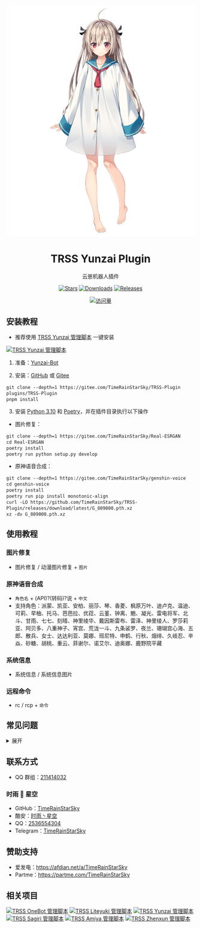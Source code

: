 <div align="center">

[![亚托莉](Picture/亚托莉.png)](https://moegirl.org.cn/亚托莉)

# TRSS Yunzai Plugin

云崽机器人插件

[![Stars](https://img.shields.io/github/stars/TimeRainStarSky/TRSS-Plugin?color=yellow&label=收藏)](../../stargazers)
[![Downloads](https://img.shields.io/github/downloads/TimeRainStarSky/TRSS-Plugin/total?color=blue&label=下载)](Install.sh)
[![Releases](https://img.shields.io/github/v/release/TimeRainStarSky/TRSS-Plugin?color=green&label=发行版)](../../releases/latest)

[![访问量](https://profile-counter.glitch.me/TimeRainStarSky-TRSS-Plugin/count.svg)](https://github.com/TimeRainStarSky/TRSS-Plugin)

</div>

## 安装教程

- 推荐使用 [TRSS Yunzai 管理脚本](../../../TRSS_Yunzai) 一键安装

[![TRSS Yunzai 管理脚本](https://github-readme-stats.vercel.app/api/pin/?username=TimeRainStarSky&repo=TRSS_Yunzai&show_owner=true)](../../../TRSS_Yunzai)

1. 准备：[Yunzai-Bot](https://github.com/Le-niao/Yunzai-Bot)

2. 安装：[GitHub](https://github.com/TimeRainStarSky/TRSS-Plugin) 或 [Gitee](https://gitee.com/TimeRainStarSky/TRSS-Plugin)

```
git clone --depth=1 https://gitee.com/TimeRainStarSky/TRSS-Plugin plugins/TRSS-Plugin
pnpm install
```

3. 安装 [Python 3.10](https://python.org) 和 [Poetry](https://python-poetry.org)，并在插件目录执行以下操作

- 图片修复：

```
git clone --depth=1 https://gitee.com/TimeRainStarSky/Real-ESRGAN
cd Real-ESRGAN
poetry install
poetry run python setup.py develop
```

- 原神语音合成：

```
git clone --depth=1 https://gitee.com/TimeRainStarSky/genshin-voice
cd genshin-voice
poetry install
poetry run pip install monotonic-align
curl -LO https://github.com/TimeRainStarSky/TRSS-Plugin/releases/download/latest/G_809000.pth.xz
xz -dv G_809000.pth.xz
```

## 使用教程

### 图片修复

- 图片修复 / 动漫图片修复 + `图片`

### 原神语音合成

- `角色名` + (API)?(转码)?说 + `中文`
- 支持角色：派蒙、凯亚、安柏、丽莎、琴、香菱、枫原万叶、迪卢克、温迪、可莉、早柚、托马、芭芭拉、优菈、云堇、钟离、魈、凝光、雷电将军、北斗、甘雨、七七、刻晴、神里绫华、戴因斯雷布、雷泽、神里绫人、罗莎莉亚、阿贝多、八重神子、宵宫、荒泷一斗、九条裟罗、夜兰、珊瑚宫心海、五郎、散兵、女士、达达利亚、莫娜、班尼特、申鹤、行秋、烟绯、久岐忍、辛焱、砂糖、胡桃、重云、菲谢尔、诺艾尔、迪奥娜、鹿野院平藏

### 系统信息

- 系统信息 / 系统信息图片

### 远程命令

- rc / rcp + `命令`

## 常见问题

<details><summary>展开</summary>

- 问：`ModuleNotFoundError: No module named 'torch/cv2'`
- 答：未正确执行 `poetry install`

- 问：使用 `Git Bash` 执行 `poetry install` 失败
- 答：改用 `命令提示符` 或 `Windows PowerShell`

- 问：`error: Microsoft Visual C++ 14.0 or greater is required.`
- 答：下载安装 [Microsoft C++ 生成工具](https://visualstudio.microsoft.com/zh-hans/visual-cpp-build-tools)
![Microsoft C++ 生成工具](Picture/Microsoft_C++_生成工具.png)

- 问：`'sh' 不是内部或外部命令，也不是可运行的程序或批处理文件` `sh : 无法将“sh”项识别为 cmdlet、函数、脚本文件或可运行程序的名称。请检查名称的拼写，如果包括路径，请确保路径正确，然后再试一次。`
- 答：改用 `Git Bash`

- 问：手动安装过程中出现问题
- 答：建议自行解决，不会就用脚本一键安装

- 问：我有其他问题
- 答：提供详细问题描述，通过下方 联系方式 反馈问题

</details>

## 联系方式

- QQ 群组：[211414032](https://jq.qq.com/?k=QU1xGLEB)

### 时雨 🌌 星空

- GitHub：[TimeRainStarSky](https://github.com/TimeRainStarSky)
- 酷安：[时雨丶星空](http://www.coolapk.com/u/2650948)
- QQ：[2536554304](https://qm.qq.com/cgi-bin/qm/qr?k=x8LtlP8vwZs7qLwmsbCsyLoAHy7Et1Pj)
- Telegram：[TimeRainStarSky](https://t.me/TimeRainStarSky)

## 赞助支持

- 爱发电：<https://afdian.net/a/TimeRainStarSky>
- Partme：<https://partme.com/TimeRainStarSky>

## 相关项目

[![TRSS OneBot 管理脚本](https://github-readme-stats.vercel.app/api/pin/?username=TimeRainStarSky&repo=TRSS_OneBot&show_owner=true)](../../../TRSS_OneBot)
[![TRSS Liteyuki 管理脚本](https://github-readme-stats.vercel.app/api/pin/?username=TimeRainStarSky&repo=TRSS_Liteyuki&show_owner=true)](../../../TRSS_Liteyuki)
[![TRSS Yunzai 管理脚本](https://github-readme-stats.vercel.app/api/pin/?username=TimeRainStarSky&repo=TRSS_Yunzai&show_owner=true)](../../../TRSS_Yunzai)
[![TRSS Sagiri 管理脚本](https://github-readme-stats.vercel.app/api/pin/?username=TimeRainStarSky&repo=TRSS_Sagiri&show_owner=true)](../../../TRSS_Sagiri)
[![TRSS Amiya 管理脚本](https://github-readme-stats.vercel.app/api/pin/?username=TimeRainStarSky&repo=TRSS_Amiya&show_owner=true)](../../../TRSS_Amiya)
[![TRSS Zhenxun 管理脚本](https://github-readme-stats.vercel.app/api/pin/?username=TimeRainStarSky&repo=TRSS_Zhenxun&show_owner=true)](../../../TRSS_Zhenxun)
